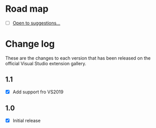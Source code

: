 # Road map

- [ ] [Open to suggestions...](https://github.com/mrlacey/MVVMBasicSnippets/issues/new)

# Change log

These are the changes to each version that has been released
on the official Visual Studio extension gallery.

## 1.1

- [x] Add support fro VS2019

## 1.0

- [x] Initial release
